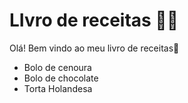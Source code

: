 # LIvro de receitas :woman_cook:

Olá! Bem vindo ao meu livro de receitas:call_me_hand:

- Bolo de cenoura
- Bolo de chocolate
- Torta Holandesa
